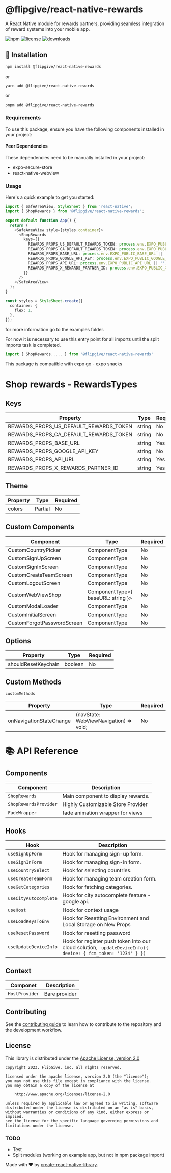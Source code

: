 # @flipgive/react-native-rewards

A React Native module for rewards partners, providing seamless integration of reward systems into your mobile app.

![npm](https://img.shields.io/npm/v/@flipgive/react-native-rewards)
![license](https://img.shields.io/npm/l/@flipgive/react-native-rewards)
![downloads](https://img.shields.io/npm/dm/@flipgive/react-native-rewards)

## 🚀 Installation

```sh
npm install @flipgive/react-native-rewards
```

or

```sh
yarn add @flipgive/react-native-rewards
```

or

```sh
pnpm add @flipgive/react-native-rewards
```

### Requirements

To use this package, ensure you have the following components installed in your project:

#### Peer Dependencies

These dependencies need to be manually installed in your project:

- expo-secure-store
- react-native-webview

### Usage

Here's a quick example to get you started:

```ts
import { SafeAreaView, StyleSheet } from 'react-native';
import { ShopRewards } from '@flipgive/react-native-rewards';

export default function App() {
  return (
    <SafeAreaView style={styles.container}>
      <ShopRewards
        keys={{
          REWARDS_PROPS_US_DEFAULT_REWARDS_TOKEN: process.env.EXPO_PUBLIC_US_DEFAULT_REWARDS_TOKEN || '',
          REWARDS_PROPS_CA_DEFAULT_REWARDS_TOKEN: process.env.EXPO_PUBLIC_CA_DEFAULT_REWARDS_TOKEN || '',
          REWARDS_PROPS_BASE_URL: process.env.EXPO_PUBLIC_BASE_URL || '',
          REWARDS_PROPS_GOOGLE_API_KEY: process.env.EXPO_PUBLIC_GOOGLE_API_KEY || '',
          REWARDS_PROPS_API_URL: process.env.EXPO_PUBLIC_API_URL || '',
          REWARDS_PROPS_X_REWARDS_PARTNER_ID: process.env.EXPO_PUBLIC_X_REWARDS_PARTNER_ID || '',
        }}
      />
    </SafeAreaView>
  );
}

const styles = StyleSheet.create({
  container: {
    flex: 1,
  },
});

```

for more information go to the examples folder.

For now it is necessary to use this entry point for all imports until the split imports task is completed.

```ts
import { ShopRewards..... } from '@flipgive/react-native-rewards'
```

This package is compatible with expo go - expo snacks

# Shop rewards - RewardsTypes

## Keys

| Property                               | Type   | Required |
| -------------------------------------- | ------ | -------- |
| REWARDS_PROPS_US_DEFAULT_REWARDS_TOKEN | string | No       |
| REWARDS_PROPS_CA_DEFAULT_REWARDS_TOKEN | string | No       |
| REWARDS_PROPS_BASE_URL                 | string | Yes      |
| REWARDS_PROPS_GOOGLE_API_KEY           | string | No       |
| REWARDS_PROPS_API_URL                  | string | Yes      |
| REWARDS_PROPS_X_REWARDS_PARTNER_ID     | string | Yes      |

## Theme

| Property | Type                       | Required |
| -------- | -------------------------- | -------- |
| colors   | Partial<typeof hostColors> | No       |

## Custom Components

| Component                  | Type                               | Required |
| -------------------------- | ---------------------------------- | -------- |
| CustomCountryPicker        | ComponentType                      | No       |
| CustomSignUpScreen         | ComponentType                      | No       |
| CustomSignInScreen         | ComponentType                      | No       |
| CustomCreateTeamScreen     | ComponentType                      | No       |
| CustomLogoutScreen         | ComponentType                      | No       |
| CustomWebViewShop          | ComponentType<{ baseURL: string }> | No       |
| CustomModalLoader          | ComponentType                      | No       |
| CustomInitialScreen        | ComponentType                      | No       |
| CustomForgotPasswordScreen | ComponentType                      | No       |

## Options

| Property            | Type    | Required |
| ------------------- | ------- | -------- |
| shouldResetKeychain | boolean | No       |

## Custom Methods

`customMethods`

| Property                | Type                                   | Required |
| ----------------------- | -------------------------------------- | -------- |
| onNavigationStateChange | (navState: WebViewNavigation) => void; | No       |

# 📚 API Reference

## Components

| Component             | Description                        |
| --------------------- | ---------------------------------- |
| `ShopRewards`         | Main component to display rewards. |
| `ShopRewardsProvider` | Highly Customizable Store Provider |
| `FadeWrapper`         | fade animation wrapper for views   |

## Hooks

| Hook                  | Description                                                                                                  |
| --------------------- | ------------------------------------------------------------------------------------------------------------ |
| `useSignUpForm`       | Hook for managing sign-up form.                                                                              |
| `useSignInForm`       | Hook for managing sign-in form.                                                                              |
| `useCountrySelect`    | Hook for selecting countries.                                                                                |
| `useCreateTeamForm`   | Hook for managing team creation form.                                                                        |
| `useGetCategories`    | Hook for fetching categories.                                                                                |
| `useCityAutocomplete` | Hook for city autocomplete feature - google api.                                                             |
| `useHost`             | Hook for context usage                                                                                       |
| `useLoadKeysToEnv`    | Hook for Resetting Environment and Local Storage on New Props                                                |
| `useResetPassword`    | Hook for resetting password                                                                                  |
| `useUpdateDeviceInfo` | Hook for register push token into our cloud solution, ` updateDeviceInfo({ device: { fcm_token: '1234' } })` |

## Context

| Componet       | Description   |
| -------------- | ------------- |
| `HostProvider` | Bare provider |

## Contributing

See the [contributing guide](CONTRIBUTING.md) to learn how to contribute to the repository and the development workflow.

## License

This library is distributed under the
[Apache License, version 2.0](http://www.apache.org/licenses/LICENSE-2.0.html)

```no-highlight
copyright 2023. FlipGive, inc. all rights reserved.

licensed under the apache license, version 2.0 (the "license");
you may not use this file except in compliance with the license.
you may obtain a copy of the license at

    http://www.apache.org/licenses/license-2.0

unless required by applicable law or agreed to in writing, software
distributed under the license is distributed on an "as is" basis,
without warranties or conditions of any kind, either express or implied.
see the license for the specific language governing permissions and
limitations under the license.

```

### TODO

- Test
- Split modules (working on example app, but not in npm package import)

Made with ❤️ by [create-react-native-library](https://github.com/callstack/react-native-builder-bob).

